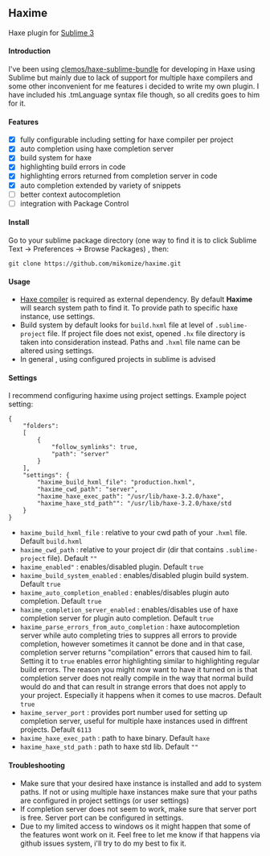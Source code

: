 ## Haxime
Haxe plugin for [Sublime 3](http://www.sublimetext.com/3)
#### Introduction
I've been using [clemos/haxe-sublime-bundle](https://github.com/clemos/haxe-sublime-bundle) for developing in Haxe using Sublime but mainly due to lack of support for multiple haxe compilers and some other inconvenient for me features i decided to write my own plugin. I have included his .tmLanguage syntax file though, so all credits goes to him for it.
#### Features
- [X] fully configurable including setting for haxe compiler per project
- [X] auto completion using haxe completion server
- [X] build system for haxe
- [X] highlighting build errors in code
- [X] highlighting errors returned from completion server in code
- [X] auto completion extended by variety of snippets
- [ ] better context autocompletion
- [ ] integration with Package Control
 
#### Install
Go to your sublime package directory (one way to find it is to click Sublime Text -> Preferences -> Browse Packages) , then:
```
git clone https://github.com/mikomize/haxime.git
```

#### Usage
* [Haxe compiler](http://haxe.org/download/) is required as external dependency. By default **Haxime** will search system path to find it. To provide path to specific haxe instance, use settings.
* Build system by default looks for `build.hxml` file at level of `.sublime-project` file. If project file does not exist, opened `.hx` file directory is taken into consideration instead. Paths and `.hxml` file name can be altered using settings.
* In general , using configured projects in sublime is advised

#### Settings

I recommend configuring haxime using project settings. Example poject setting:
```
{
	"folders":
	[
		{
			"follow_symlinks": true,
			"path": "server"
		}
	],
	"settings": {
		"haxime_build_hxml_file": "production.hxml",
		"haxime_cwd_path": "server",
		"haxime_haxe_exec_path": "/usr/lib/haxe-3.2.0/haxe",
		"haxime_haxe_std_path"": "/usr/lib/haxe-3.2.0/haxe/std
	}
}
```

* `haxime_build_hxml_file` : relative to your cwd path of your `.hxml` file. Default `build.hxml`
* `haxime_cwd_path` : relative to your project dir (dir that contains `.sublime-project` file). Default `""`
* `haxime_enabled"` : enables/disabled plugin. Default `true`
* `haxime_build_system_enabled` : enables/disabled plugin build system. Default `true`
* `haxime_auto_completion_enabled` : enables/disables plugin auto completion. Default `true`
*	`haxime_completion_server_enabled` : enables/disables use of haxe completion server for plugin auto completion. Default `true`
* `haxime_parse_errors_from_auto_completion` : haxe autocompletion server while auto completing tries to suppres all errors to provide completion, however sometimes it cannot be done and in that case, completion server returns "compilation" errors that caused him to fail. Setting it to `true` enables error highlighting similar to highlighting regular build errors. The reason you might now want to have it turned on is that completion server does not really compile in the way that normal build would do and that can result in strange errors that does not apply to your project. Especially it happens when it comes to use macros. Default `true`
* `haxime_server_port` : provides port number used for setting up completion server, useful for multiple haxe instances used in diffrent projects. Default `6113`
* `haxime_haxe_exec_path` : path to haxe binary. Default `haxe`
* `haxime_haxe_std_path` : path to haxe std lib. Default `""`

#### Troubleshooting

* Make sure that your desired haxe instance is installed and add to system paths. If not or using multiple haxe instances make sure that your paths are configured in project settings (or user settings)
* If completion server does not seem to work, make sure that server port is free. Server port can be configured in settings.
* Due to my limited access to windows os it might happen that some of the features wont work on it. Feel free to let me know if that happens via github issues system, i'll try to do my best to fix it.
